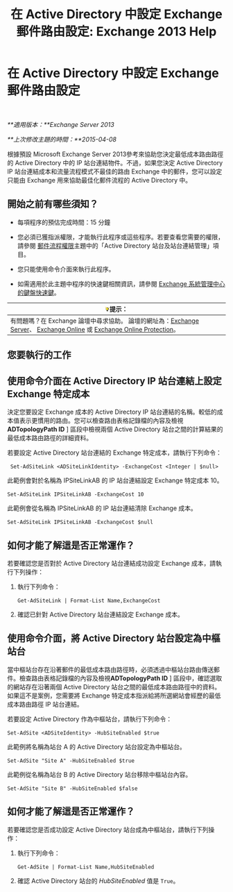 ﻿---
title: '在 Active Directory 中設定 Exchange 郵件路由設定: Exchange 2013 Help'
TOCTitle: 在 Active Directory 中設定 Exchange 郵件路由設定
ms:assetid: d01f8545-c201-4a96-be39-ed4c7008afcf
ms:mtpsurl: https://technet.microsoft.com/zh-tw/library/JJ674705(v=EXCHG.150)
ms:contentKeyID: 50474260
ms.date: 05/21/2018
mtps_version: v=EXCHG.150
ms.translationtype: MT
---

# 在 Active Directory 中設定 Exchange 郵件路由設定

 

_**適用版本：**Exchange Server 2013_

_**上次修改主題的時間：**2015-04-08_

根據預設 Microsoft Exchange Server 2013參考來協助您決定最低成本路由路徑的 Active Directory 中的 IP 站台連結物件。不過，如果您決定 Active Directory IP 站台連結成本和流量流程模式不最佳的路由 Exchange 中的郵件，您可以設定只能由 Exchange 用來協助最佳化郵件流程的 Active Directory 中。

## 開始之前有哪些須知？

  - 每項程序的預估完成時間：15 分鐘

  - 您必須已獲指派權限，才能執行此程序或這些程序。若要查看您需要的權限，請參閱 [郵件流程權限](mail-flow-permissions-exchange-2013-help.md)主題中的「Active Directory 站台及站台連結管理」項目。

  - 您只能使用命令介面來執行此程序。

  - 如需適用於此主題中程序的快速鍵相關資訊，請參閱 [Exchange 系統管理中心的鍵盤快速鍵](keyboard-shortcuts-in-the-exchange-admin-center-exchange-online-protection-help.md)。

<table>
<thead>
<tr class="header">
<th><img src="images/Bb124558.tip(EXCHG.150).gif" title="提示" alt="提示" />提示：</th>
</tr>
</thead>
<tbody>
<tr class="odd">
<td>有問題嗎？在 Exchange 論壇中尋求協助。 論壇的網址為：<a href="https://go.microsoft.com/fwlink/p/?linkid=60612">Exchange Server</a>、 <a href="https://go.microsoft.com/fwlink/p/?linkid=267542">Exchange Online</a> 或 <a href="https://go.microsoft.com/fwlink/p/?linkid=285351">Exchange Online Protection</a>。</td>
</tr>
</tbody>
</table>


## 您要執行的工作

## 使用命令介面在 Active Directory IP 站台連結上設定 Exchange 特定成本

決定您要設定 Exchange 成本的 Active Directory IP 站台連結的名稱。較低的成本值表示更慣用的路由。您可以檢查路由表格記錄檔的內容及檢視**ADTopologyPath ID** \] 區段中檢視兩個 Active Directory 站台之間的計算結果的最低成本路由路徑的詳細資料。

若要設定 Active Directory 站台連結的 Exchange 特定成本，請執行下列命令：

``` 
 Set-AdSiteLink <ADSiteLinkIdentity> -ExchangeCost <Integer | $null>
```

此範例會對於名稱為 IPSiteLinkAB 的 IP 站台連結設定 Exchange 特定成本 10。

    Set-AdSiteLink IPSiteLinkAB -ExchangeCost 10

此範例會從名稱為 IPSiteLinkAB 的 IP 站台連結清除 Exchange 成本。

    Set-AdSiteLink IPSiteLinkAB -ExchangeCost $null

## 如何才能了解這是否正常運作？

若要確認您是否對於 Active Directory 站台連結成功設定 Exchange 成本，請執行下列操作：

1.  執行下列命令：
    
        Get-AdSiteLink | Format-List Name,ExchangeCost

2.  確認已針對 Active Directory 站台連結設定 Exchange 成本。

## 使用命令介面，將 Active Directory 站台設定為中樞站台

當中樞站台存在沿著郵件的最低成本路由路徑時，必須透過中樞站台路由傳送郵件。檢查路由表格記錄檔的內容及檢視**ADTopologyPath ID** \] 區段中，確認選取的網站存在沿著兩個 Active Directory 站台之間的最低成本路由路徑中的資料。如果這不是案例，您需要將 Exchange 特定成本指派給將所選網站會經歷的最低成本路由路徑 IP 站台連結。

若要設定 Active Directory 作為中樞站台，請執行下列命令：

    Set-AdSite <ADSiteIdentity> -HubSiteEnabled $true

此範例將名稱為站台 A 的 Active Directory 站台設定為中樞站台。

    Set-AdSite "Site A" -HubSiteEnabled $true

此範例從名稱為站台 B 的 Active Directory 站台移除中樞站台內容。

    Set-AdSite "Site B" -HubSiteEnabled $false

## 如何才能了解這是否正常運作？

若要確認您是否成功設定 Active Directory 站台成為中樞站台，請執行下列操作：

1.  執行下列命令：
    
        Get-AdSite | Format-List Name,HubSiteEnabled

2.  確認 Active Directory 站台的 *HubSiteEnabled* 值是 `True`。

